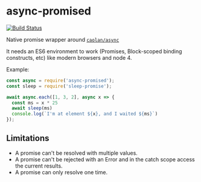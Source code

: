 # async-promised

[![Build Status](https://img.shields.io/travis/DanielRamosAcosta/async-promised.svg)](https://travis-ci.org/DanielRamosAcosta/async-promised)

Native promise wrapper around [`caolan/async`](https://github.com/caolan/async)

It needs an ES6 environment to work (Promises, Block-scoped binding constructs, etc) like modern browsers and node 4.

Example:

```javascript
const async = require('async-promised');
const sleep = require('sleep-promise');

await async.each([1, 3, 2], async x => {
  const ms = x * 25
  await sleep(ms)
  console.log(`I'm at element ${x}, and I waited ${ms}`)
});
```

## Limitations

* A promise can't be resolved with multiple values.
* A promise can't be rejected with an Error and in the catch scope access the
  current results.
* A promise can only resolve one time.

